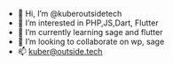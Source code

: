 - 👋 Hi, I’m @kuberoutsidetech
- 👀 I’m interested in PHP,JS,Dart, Flutter
- 🌱 I’m currently learning sage and flutter
- 💞️ I’m looking to collaborate on wp, sage
- 📫 kuber@outside.tech

<!---
kuberoutsidetech/kuberoutsidetech is a ✨ special ✨ repository because its `README.md` (this file) appears on your GitHub profile.
You can click the Preview link to take a look at your changes.
--->
